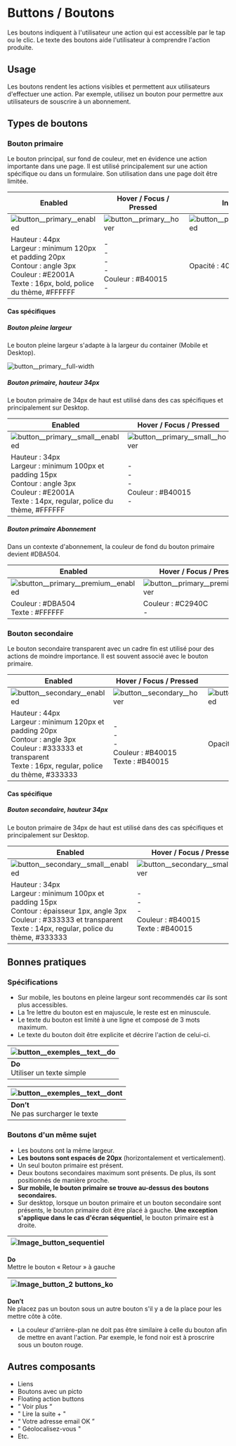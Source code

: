 # Buttons / Boutons

Les boutons indiquent à l'utilisateur une action qui est accessible par le tap ou le clic. Le texte des boutons aide l'utilisateur à comprendre l'action produite.

## Usage

Les boutons rendent les actions visibles et permettent aux utilisateurs d'effectuer une action. Par exemple, utilisez un bouton pour permettre aux utilisateurs de souscrire à un abonnement.

## Types de boutons

### Bouton primaire

Le bouton principal, sur fond de couleur, met en évidence une action importante dans une page. Il est utilisé principalement sur une action spécifique ou dans un formulaire. Son utilisation dans une page doit être limitée.

Enabled | Hover / Focus / Pressed | Inactif
------------ | ------------- | ------------- |
![button__primary__enabled](components/COMPONENTS/Buttons/design/button__primary__enabled.png)| ![button__primary__hover](components/COMPONENTS/Buttons/design/button__primary__hover.png)| ![button__primary__disabled](components/COMPONENTS/Buttons/design/button__primary__disabled.png)
Hauteur : 44px  <br> Largeur : minimum 120px et padding 20px <br> Contour : angle 3px  <br> Couleur : #E2001A  <br> Texte : 16px, bold, police du thème, #FFFFFF | - <br> - <br> - <br> - <br> Couleur : #B40015 <br> - | Opacité : 40 %


#### Cas spécifiques

##### Bouton pleine largeur

Le bouton pleine largeur s'adapte à la largeur du container (Mobile et Desktop).

![button__primary__full-width](components/COMPONENTS/Buttons/design/button__primary__full-width.png)


##### Bouton primaire, hauteur 34px

Le bouton primaire de 34px de haut est utilisé dans des cas spécifiques et principalement sur Desktop.

  Enabled | Hover / Focus / Pressed | Inactif
  ------------ | ------------- | ------------- |
  ![button__primary__small__enabled](components/COMPONENTS/Buttons/design/button__primary__small__enabled.png)|![button__primary__small__hover](components/COMPONENTS/Buttons/design/button__primary__small__hover.png)| ![button__primary__small__disabled](components/COMPONENTS/Buttons/design/button__primary__small__disabled.png)
  Hauteur : 34px  <br> Largeur : minimum 100px et padding 15px  <br> Contour : angle 3px <br> Couleur : #E2001A <br> Texte : 14px, regular, police du thème, #FFFFFF | - <br> - <br> - <br> Couleur : #B40015 <br> - | Opacité : 40 %

##### Bouton primaire Abonnement

Dans un contexte d'abonnement, la couleur de fond du bouton primaire devient #DBA504.

  Enabled | Hover / Focus / Pressed
  ------------ | -------------
![sbutton__primary__premium__enabled](components/COMPONENTS/Buttons/design/button__primary__premium__enabled.png)|   ![button__primary__premium__hover](components/COMPONENTS/Buttons/design/button__primary__premium__hover.png)
Couleur : #DBA504 <br> Texte : #FFFFFF |  Couleur : #C2940C <br> -


### Bouton secondaire

Le bouton secondaire transparent avec un cadre fin est utilisé pour des actions de moindre importance. Il est souvent associé avec le bouton primaire.


Enabled | Hover / Focus / Pressed | Inactif
------------ | ------------- | ------------- |
![button__secondary__enabled](components/COMPONENTS/Buttons/design/button__secondary__enabled.png)| ![button__secondary__hover](components/COMPONENTS/Buttons/design/button__secondary__hover.png)| ![button__secondary__disabled](components/COMPONENTS/Buttons/design/button__secondary__disabled.png)
Hauteur : 44px  <br> Largeur : minimum 120px et padding 20px  <br> Contour : angle 3px <br> Couleur : #333333 et transparent  <br> Texte : 16px, regular, police du thème, #333333 | - <br> - <br> - <br> Couleur : #B40015 <br> Texte : #B40015 | Opacité : 40 %


#### Cas spécifique
##### Bouton secondaire, hauteur 34px

Le bouton primaire de 34px de haut est utilisé dans des cas spécifiques et principalement sur Desktop.


Enabled | Hover / Focus / Pressed | Inactif
------------ | ------------- | ------------- |
![button__secondary__small__enabled](components/COMPONENTS/Buttons/design/button__secondary__small__enabled.png)| ![button__secondary__small__hover](components/COMPONENTS/Buttons/design/button__secondary__small__hover.png)| ![button__secondary__small__disabled](components/COMPONENTS/Buttons/design/button__secondary__small__disabled.png)
Hauteur : 34px  <br> Largeur : minimum 100px et padding 15px  <br> Contour : épaisseur 1px, angle 3px <br> Couleur : #333333 et transparent <br> Texte : 14px, regular, police du thème, #333333 | - <br> - <br> - <br> Couleur : #B40015 <br> Texte : #B40015 | Opacité : 40 %

## Bonnes pratiques

### Spécifications
- Sur mobile, les boutons en pleine largeur sont recommendés car ils sont plus accessibles.
- La 1re lettre du bouton est en majuscule, le reste est en minuscule.
- Le texte du bouton est limité à une ligne et composé de 3 mots maximum.
- Le texte du bouton doit être explicite et décrire l'action de celui-ci.

<div class="do-dont">
 <div class="do">

![button__exemples__text__do](components/COMPONENTS/Buttons/design/button__exemples__text__do.png)|
------------ |
**Do** <br/> Utiliser un texte simple |

 </div>

 <div class="dont">

![button__exemples__text__dont](components/COMPONENTS/Buttons/design/button__exemples__text__dont.png) |
------------ |
**Don’t** <br/> Ne pas surcharger le texte |

 </div>
 </div>

### Boutons d'un même sujet

- Les boutons ont la même largeur.
- **Les boutons sont espacés de 20px** (horizontalement et verticalement).
- Un seul bouton primaire est présent.
- Deux boutons secondaires maximum sont présents. De plus, ils sont positionnés de manière proche.
- **Sur mobile, le bouton primaire se trouve au-dessus des boutons secondaires.**
- Sur desktop, lorsque un bouton primaire et un bouton secondaire sont présents, le bouton primaire doit être placé à gauche. **Une exception s'applique dans le cas d'écran séquentiel**, le bouton primaire est à droite.

<div class="do-dont">
<div class="do">

![Image_button_sequentiel](components/COMPONENTS/Buttons/design/Image_button_sequentiel.png)|
------------ |
**Do** <br/> Mettre le bouton «&nbsp;Retour&nbsp;» à gauche

 </div>
 </div>


 <div class="do-dont">
 <div class="dont">

![Image_button_2 buttons_ko](components/COMPONENTS/Buttons/design/Image_button_buttons_ko.png)  |
------------ |
**Don’t** <br/> Ne placez pas un bouton sous un autre bouton s'il y a de la place pour les mettre côte à côte.

 </div>
 </div>


- La couleur d'arrière-plan ne doit pas être similaire à celle du bouton afin de mettre en avant l'action. Par exemple, le fond noir est à proscrire sous un bouton rouge.

## Autres composants
- Liens
- Boutons avec un picto
- Floating action buttons
- “ Voir plus “
- " Lire la suite + "
- “ Votre adresse email OK ”
- " Géolocalisez-vous "
- Etc.
